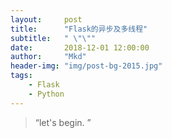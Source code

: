 ```yaml
---
layout:     post
title:      "Flask的异步及多线程"
subtitle:   " \"\""
date:       2018-12-01 12:00:00
author:     "Mkd"
header-img: "img/post-bg-2015.jpg"
tags:
    - Flask
    - Python
---
```


> “let's begin. ”  
